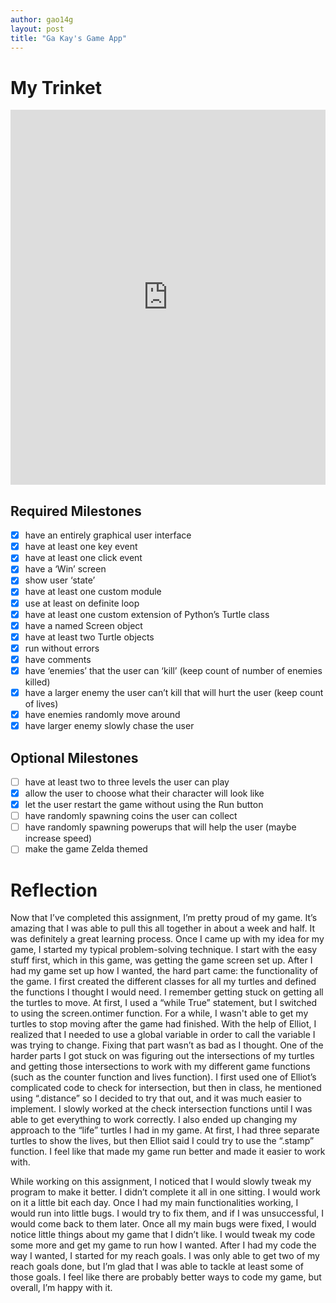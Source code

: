 ```yaml
---
author: gao14g
layout: post
title: "Ga Kay's Game App"
---
```


# My Trinket
<iframe src="https://trinket.io/embed/python/c5901db926" width="100%" height="600" frameborder="0" marginwidth="0" marginheight="0" allowfullscreen></iframe>

## Required Milestones
- [x] have an entirely graphical user interface
- [x] have at least one key event
- [x] have at least one click event
- [x] have a ‘Win’ screen
- [x] show user ‘state’
- [x] have at least one custom module
- [x] use at least on definite loop
- [x] have at least one custom extension of Python’s Turtle class
- [x] have a named Screen object
- [x] have at least two Turtle objects
- [x] run without errors
- [x] have comments
- [x] have ‘enemies’ that the user can ‘kill’ (keep count of number of enemies killed)
- [x] have a larger enemy the user can’t kill that will hurt the user (keep count of lives)
- [x] have enemies randomly move around
- [x] have larger enemy slowly chase the user

## Optional Milestones
- [ ] have at least two to three levels the user can play
- [x] allow the user to choose what their character will look like
- [x] let the user restart the game without using the Run button
- [ ] have randomly spawning coins the user can collect
- [ ] have randomly spawning powerups that will help the user (maybe increase speed) 
- [ ] make the game Zelda themed

# Reflection
Now that I’ve completed this assignment, I’m pretty proud of my game. It’s amazing that I was able to pull this all together in about a week and half. It was definitely a great learning process. Once I came up with my idea for my game, I started my typical problem-solving technique. I start with the easy stuff first, which in this game, was getting the game screen set up. After I had my game set up how I wanted, the hard part came: the functionality of the game. I first created the different classes for all my turtles and defined the functions I thought I would need. I remember getting stuck on getting all the turtles to move. At first, I used a “while True” statement, but I switched to using the screen.ontimer function. For a while, I wasn't able to get my turtles to stop moving after the game had finished. With the help of Elliot, I realized that I needed to use a global variable in order to call the variable I was trying to change. Fixing that part wasn’t as bad as I thought. One of the harder parts I got stuck on was figuring out the intersections of my turtles and getting those intersections to work with my different game functions (such as the counter function and lives function). I first used one of Elliot’s complicated code to check for intersection, but then in class, he mentioned using “.distance” so I decided to try that out, and it was much easier to implement.  I slowly worked at the check intersection functions until I was able to get everything to work correctly. I also ended up changing my approach to the “life” turtles I had in my game. At first, I had three separate turtles to show the lives, but then Elliot said I could try to use the “.stamp” function. I feel like that made my game run better and made it easier to work with.

While working on this assignment, I noticed that I would slowly tweak my program to make it better. I didn’t complete it all in one sitting. I would work on it a little bit each day. Once I had my main functionalities working, I would run into little bugs. I would try to fix them, and if I was unsuccessful, I would come back to them later. Once all my main bugs were fixed, I would notice little things about my game that I didn’t like. I would tweak my code some more and get my game to run how I wanted. After I had my code the way I wanted, I started for my reach goals. I was only able to get two of my reach goals done, but I’m glad that I was able to tackle at least some of those goals. I feel like there are probably better ways to code my game, but overall, I’m happy with it.
